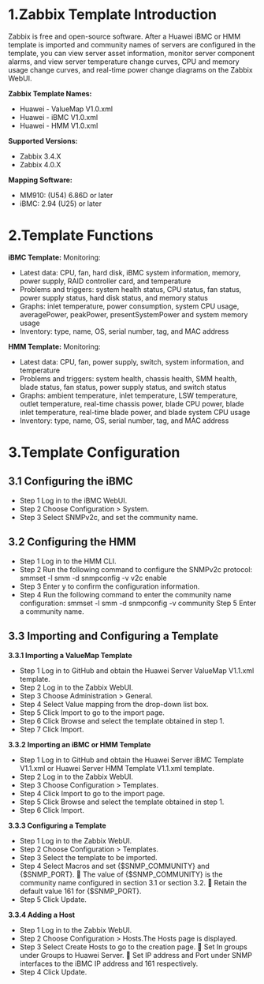 # 1.Zabbix Template Introduction

Zabbix is free and open-source software. After a Huawei iBMC or HMM template is imported and community names of servers are configured in the template, you can view server asset information, monitor server component alarms, and view server temperature change curves, CPU and memory usage change curves, and real-time power change diagrams on the Zabbix WebUI.

**Zabbix Template Names:**
-	Huawei - ValueMap V1.0.xml
-	Huawei - iBMC V1.0.xml
-	Huawei - HMM V1.0.xml

**Supported Versions:**
-	Zabbix 3.4.X
-	Zabbix 4.0.X

**Mapping Software:**
-	MM910: (U54) 6.86D or later
-	iBMC: 2.94 (U25) or later


# 2.Template Functions

**iBMC Template:**
Monitoring:
-	Latest data: CPU, fan, hard disk, iBMC system information, memory, power supply, RAID controller card, and temperature
-	Problems and triggers: system health status, CPU status, fan status, power supply status, hard disk status, and memory status
-	Graphs: inlet temperature, power consumption, system CPU usage, averagePower, peakPower, presentSystemPower and system memory usage
-	Inventory: type, name, OS, serial number, tag, and MAC address

**HMM Template:**
Monitoring:
-	Latest data: CPU, fan, power supply, switch, system information, and temperature
-	Problems and triggers: system health, chassis health, SMM health, blade status, fan status, power supply status, and switch status
-	Graphs: ambient temperature, inlet temperature, LSW temperature, outlet temperature, real-time chassis power, blade CPU power, blade inlet temperature, real-time blade power, and blade system CPU usage
-	Inventory: type, name, OS, serial number, tag, and MAC address


# 3.Template Configuration

## 3.1 Configuring the iBMC
- Step 1	Log in to the iBMC WebUI.
- Step 2	Choose Configuration > System.
- Step 3	Select SNMPv2c, and set the community name.

## 3.2 Configuring the HMM
- Step 1	Log in to the HMM CLI.
- Step 2	Run the following command to configure the SNMPv2c protocol:
		smmset -l smm -d snmpconfig -v v2c enable 
- Step 3	Enter y to confirm the configuration information.
- Step 4	Run the following command to enter the community name configuration:
		smmset -l smm -d snmpconfig -v community 
Step 5	Enter a community name.

## 3.3 Importing and Configuring a Template
**3.3.1 Importing a ValueMap Template**
- Step 1	Log in to GitHub and obtain the Huawei Server ValueMap V1.1.xml template.
- Step 2	Log in to the Zabbix WebUI.
- Step 3	Choose Administration > General.
- Step 4	Select Value mapping from the drop-down list box.
- Step 5	Click Import to go to the import page.
- Step 6	Click Browse and select the template obtained in step 1.
- Step 7	Click Import.

**3.3.2 Importing an iBMC or HMM Template**
- Step 1	Log in to GitHub and obtain the Huawei Server iBMC Template V1.1.xml or Huawei Server HMM Template V1.1.xml template.
- Step 2	Log in to the Zabbix WebUI.
- Step 3	Choose Configuration > Templates.
- Step 4	Click Import to go to the import page.
- Step 5	Click Browse and select the template obtained in step 1.
- Step 6	Click Import.

**3.3.3 Configuring a Template**
- Step 1	Log in to the Zabbix WebUI.
- Step 2	Choose Configuration > Templates.
- Step 3	Select the template to be imported.
- Step 4	Select Macros and set {$SNMP_COMMUNITY} and {$SNMP_PORT}.
	The value of {$SNMP_COMMUNITY} is the community name configured in section 3.1 or section 3.2.
	Retain the default value 161 for {$SNMP_PORT}.
- Step 5	Click Update.

**3.3.4 Adding a Host**
- Step 1	Log in to the Zabbix WebUI.
- Step 2	Choose Configuration > Hosts.The Hosts page is displayed.
- Step 3	Select Create Hosts to go to the creation page.
	Set In groups under Groups to Huawei Server.
	Set IP address and Port under SNMP interfaces to the iBMC IP address and 161 respectively.
- Step 4	Click Update.
